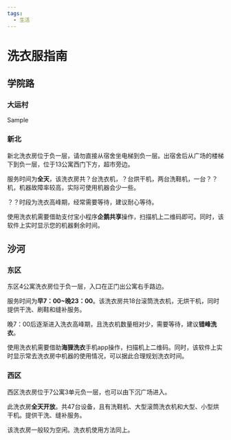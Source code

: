 ```yaml
---
tags:
  - 生活
---
```

# 洗衣服指南

## 学院路

### 大运村

Sample

### 新北

新北洗衣房位于负一层，请勿直接从宿舍坐电梯到负一层。出宿舍后从广场的楼梯下到负一层，位于13公寓西门下方，超市旁边。

服务时间为**全天**，该洗衣房共？台洗衣机，？台烘干机，两台洗鞋机，一台？？机，机器故障率较高，实际可使用机器会少一些。

？？时段为洗衣高峰期，经常需要等待，建议耐心等待。

使用洗衣机需要借助支付宝小程序**企鹅共享**操作，扫描机上二维码即可。同时，该软件上实时显示您的机器剩余时间。

## 沙河

### 东区

东区4公寓洗衣房位于负一层，入口在正门出公寓右手路边。

服务时间为**早7：00~晚23：00**。该洗衣房共18台滚筒洗衣机，无烘干机，同时提供干洗、刷鞋和缝补服务。

晚7：00后逐渐进入洗衣高峰期，且洗衣机数量相对少，需要等待，建议**错峰洗衣**。

使用洗衣机需要借助**海狸洗衣**手机app操作，扫描机上二维码。同时，该软件上实时显示常去洗衣房中机器的使用情况，可以据此合理规划洗衣时间。

### 西区

西区洗衣房位于7公寓3单元负一层，也可以由下沉广场进入。

此洗衣房**全天开放**。共47台设备，且有洗鞋机、大型滚筒洗衣机和大型、小型烘干机。提供干洗、缝补服务。

该洗衣房一般较为空闲。洗衣机使用方法同上。

